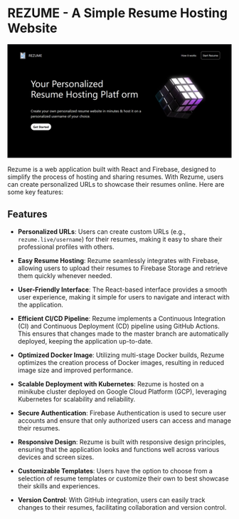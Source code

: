 # REZUME - A Simple Resume Hosting Website

![rezume](/rezume.png)

Rezume is a web application built with React and Firebase, designed to simplify the process of hosting and sharing resumes. With Rezume, users can create personalized URLs to showcase their resumes online. Here are some key features:

Features
--------

- **Personalized URLs**: Users can create custom URLs (e.g., `rezume.live/username`) for their resumes, making it easy to share their professional profiles with others.

- **Easy Resume Hosting**: Rezume seamlessly integrates with Firebase, allowing users to upload their resumes to Firebase Storage and retrieve them quickly whenever needed.

- **User-Friendly Interface**: The React-based interface provides a smooth user experience, making it simple for users to navigate and interact with the application.

- **Efficient CI/CD Pipeline**: Rezume implements a Continuous Integration (CI) and Continuous Deployment (CD) pipeline using GitHub Actions. This ensures that changes made to the master branch are automatically deployed, keeping the application up-to-date.

- **Optimized Docker Image**: Utilizing multi-stage Docker builds, Rezume optimizes the creation process of Docker images, resulting in reduced image size and improved performance.

- **Scalable Deployment with Kubernetes**: Rezume is hosted on a minikube cluster deployed on Google Cloud Platform (GCP), leveraging Kubernetes for scalability and reliability.

- **Secure Authentication**: Firebase Authentication is used to secure user accounts and ensure that only authorized users can access and manage their resumes.

- **Responsive Design**: Rezume is built with responsive design principles, ensuring that the application looks and functions well across various devices and screen sizes.

- **Customizable Templates**: Users have the option to choose from a selection of resume templates or customize their own to best showcase their skills and experiences.

- **Version Control**: With GitHub integration, users can easily track changes to their resumes, facilitating collaboration and version control.
